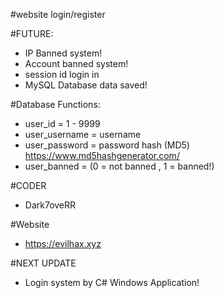 #website login/register

#FUTURE:
- IP Banned system!
- Account banned system!
- session id login in
- MySQL Database data saved!


#Database Functions:
- user_id = 1 - 9999
- user_username = username
- user_password = password hash (MD5) https://www.md5hashgenerator.com/ 
- user_banned = (0 = not banned , 1 = banned!)

#CODER
- Dark7oveRR

#Website
- https://evilhax.xyz

#NEXT UPDATE
- Login system by C# Windows Application!
